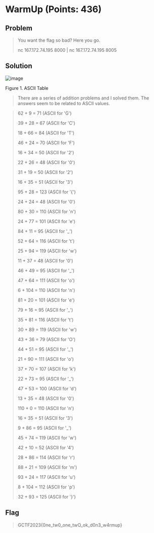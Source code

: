 # WarmUp (Points: 436)

## Problem

> You want the flag so bad? Here you go.
>
> nc 167.172.74.195 8000 | nc 167.172.74.195 8005

## Solution


![image](https://github.com/kqrrrr/Girls-In-CTF-2023/assets/96009671/60f1fc85-a92d-4fde-a99d-bea1afb90eaf)

Figure 1. ASCII Table

>There are a series of addition problems and I solved them.
>The answers seem to be related to ASCII values.

>62 + 9 = 71 (ASCII for 'G')
>
>39 + 28 = 67 (ASCII for 'C')
>
>18 + 66 = 84 (ASCII for 'T')
>
>46 + 24 = 70 (ASCII for 'F')
>
>16 + 34 = 50 (ASCII for '2')
>
>22 + 26 = 48 (ASCII for '0')
>
>31 + 19 = 50 (ASCII for '2')
>
>16 + 35 = 51 (ASCII for '3')
>
>95 + 28 = 123 (ASCII for '{')
>
>24 + 24 = 48 (ASCII for '0')
>
>80 + 30 = 110 (ASCII for 'n')
>
>24 + 77 = 101 (ASCII for 'e')
>
>84 + 11 = 95 (ASCII for '_')
>
>52 + 64 = 116 (ASCII for 't')
>
>25 + 94 = 119 (ASCII for 'w')
>
>11 + 37 = 48 (ASCII for '0')
>
>46 + 49 = 95 (ASCII for '_')
>
>47 + 64 = 111 (ASCII for 'o')
>
>6 + 104 = 110 (ASCII for 'n')
>
>81 + 20 = 101 (ASCII for 'e')
>
>79 + 16 = 95 (ASCII for '_')
>
>35 + 81 = 116 (ASCII for 't')
>
>30 + 89 = 119 (ASCII for 'w')
>
>43 + 36 = 79 (ASCII for 'O')
>
>44 + 51 = 95 (ASCII for '_')
>
>21 + 90 = 111 (ASCII for 'o')
>
>37 + 70 = 107 (ASCII for 'k')
>
>22 + 73 = 95 (ASCII for '_')
>
>47 + 53 = 100 (ASCII for 'd')
>
>13 + 35 = 48 (ASCII for '0')
>
>110 + 0 = 110 (ASCII for 'n')
>
>16 + 35 = 51 (ASCII for '3')
>
>9 + 86 = 95 (ASCII for '_')
>
>45 + 74 = 119 (ASCII for 'w')
>
>42 + 10 = 52 (ASCII for '4')
>
>28 + 86 = 114 (ASCII for 'r')
>
>88 + 21 = 109 (ASCII for 'm')
>
>93 + 24 = 117 (ASCII for 'u')
>
>8 + 104 = 112 (ASCII for 'p')
>
>32 + 93 = 125 (ASCII for '}')


## Flag

> GCTF2023{0ne_tw0_one_twO_ok_d0n3_w4rmup}
